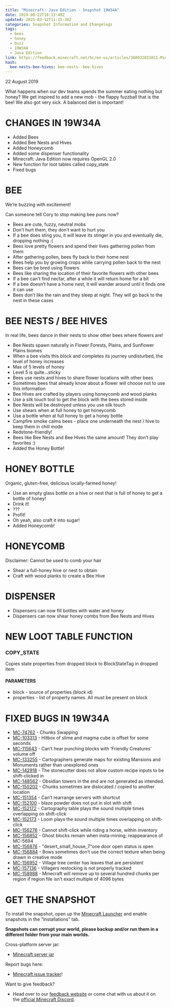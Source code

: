 ```yaml
---
title: "Minecraft: Java Edition - Snapshot 19W34A"
date: 2019-08-22T16:13:49Z
updated: 2025-03-12T11:15:30Z
categories: Snapshot Information and Changelogs
tags:
  - bees
  - honey
  - buzz
  - 19W34A
  - Java Edition
link: https://feedback.minecraft.net/hc/en-us/articles/360032831011-Minecraft-Java-Edition-Snapshot-19W34A
hash:
  bee-nests-bee-hives: bee-nests--bee-hives
---
```


22 August 2019

What happens when our dev teams spends the summer eating nothing but honey? We get inspired to add a new mob - the flappy fuzzball that is the bee! We also got very sick. A balanced diet is important!

# CHANGES IN 19W34A

- Added Bees
- Added Bee Nests and Hives
- Added Honeycomb
- Added some dispenser functionality
- Minecraft: Java Edition now requires OpenGL 2.0
- New function for loot tables called copy_state
- Fixed bugs

# BEE

We’re buzzing with excitement!

Can someone tell Cory to stop making bee puns now?

- Bees are cute, fuzzy, neutral mobs
- Don’t hurt them, they don’t want to hurt you
- If a bee does sting you, it will leave its stinger in you and eventually die, dropping nothing :(
- Bees love pretty flowers and spend their lives gathering pollen from them
- After gathering pollen, bees fly back to their home nest
- Bees help you by growing crops while carrying pollen back to the nest
- Bees can be bred using flowers
- Bees like sharing the location of their favorite flowers with other bees
- If a bee can't find nectar, after a while it will return home for a bit
- If a bee doesn’t have a home nest, it will wander around until it finds one it can use
- Bees don’t like the rain and they sleep at night. They will go back to the nest in these cases

# BEE NESTS / BEE HIVES

In real life, bees dance in their nests to show other bees where flowers are!

- Bee Nests spawn naturally in Flower Forests, Plains, and Sunflower Plains biomes
- When a bee visits this block and completes its journey undisturbed, the level of honey increases
- Max of 5 levels of honey
- Level 5 is quite…sticky
- Bees use nests and hives to share flower locations with other bees
- Sometimes bees that already know about a flower will choose not to use this information
- Bee Hives are crafted by players using honeycomb and wood planks
- Use a silk touch tool to get the block with the bees stored inside
- Bee Nests will be destroyed unless you use silk touch
- Use shears when at full honey to get honeycomb
- Use a bottle when at full honey to get a honey bottle
- Campfire smoke calms bees - place one underneath the nest / hive to keep them in chill mode
- Redstone-friendly!
- Bees like Bee Nests and Bee Hives the same amount! They don’t play favorites :)
- Added the Honey Bottle!

# HONEY BOTTLE

Organic, gluten-free, delicious locally-farmed honey!

- Use an empty glass bottle on a hive or nest that is full of honey to get a bottle of honey!
- Drink it!
- ???
- Profit!
- Oh yeah, also craft it into sugar!
- Added Honeycomb!

# HONEYCOMB

Disclaimer: Cannot be used to comb your hair

- Shear a full-honey hive or nest to obtain
- Craft with wood planks to create a Bee Hive

# DISPENSER

- Dispensers can now fill bottles with water and honey
- Dispensers can now shear honey combs from Bee Nests and Hives

# NEW LOOT TABLE FUNCTION

### COPY_STATE

Copies state properties from dropped block to BlockStateTag in dropped item

#### PARAMETERS

- block - source of properties (block id)
- properties - list of property names. All must be present on block

# FIXED BUGS IN 19W34A

- [MC-74762](https://bugs.mojang.com/browse/MC-74762) - Chunks Swapping
- [MC-103313](https://bugs.mojang.com/browse/MC-103313) - Hitbox of slime and magma cube is offset for some seconds
- [MC-115643](https://bugs.mojang.com/browse/MC-115643) - Can’t hear punching blocks with ‘Friendly Creatures’ volume off
- [MC-133255](https://bugs.mojang.com/browse/MC-133255) - Cartographers generate maps for existing Mansions and Monuments rather than unexplored ones
- [MC-142918](https://bugs.mojang.com/browse/MC-142918) - The stonecutter does not allow custom recipe inputs to be shift-clicked in
- [MC-148562](https://bugs.mojang.com/browse/MC-148562) - Obsidian towers in the end are not generated as intended.
- [MC-150202](https://bugs.mojang.com/browse/MC-150202) - Chunks sometimes are dislocated / copied to another location
- [MC-151354](https://bugs.mojang.com/browse/MC-151354) - Can’t rearrange servers with shortcut
- [MC-152100](https://bugs.mojang.com/browse/MC-152100) - blaze powder does not put in slot with shift
- [MC-152172](https://bugs.mojang.com/browse/MC-152172) - Cartography table plays the sound multiple times overlapping on shift-click
- [MC-152173](https://bugs.mojang.com/browse/MC-152173) - Loom plays the sound multiple times overlapping on shift-click
- [MC-156276](https://bugs.mojang.com/browse/MC-156276) - Cannot shift-click while riding a horse, within inventory
- [MC-156852](https://bugs.mojang.com/browse/MC-156852) - Ghost blocks remain when insta-mining; reappearance of MC-5694
- [MC-156876](https://bugs.mojang.com/browse/MC-156876) - "desert_small_house_7"one door open status is open
- [MC-156884](https://bugs.mojang.com/browse/MC-156884) - Bows sometimes don’t use the correct texture when being drawn in creative mode
- [MC-156952](https://bugs.mojang.com/browse/MC-156952) - Village tree center has leaves that are persistent
- [MC-157136](https://bugs.mojang.com/browse/MC-157136) - Villagers restocking is not properly tracked
- [MC-158988](https://bugs.mojang.com/browse/MC-158988) - Minecraft will remove up to several hundred chunks per region if region file isn’t exact multiple of 4096 bytes

# GET THE SNAPSHOT

To install the snapshot, open up the [Minecraft Launcher](https://www.minecraft.net/download.html) and enable snapshots in the "Installations" tab.

**Snapshots can corrupt your world, please backup and/or run them in a different folder from your main worlds.**

Cross-platform server jar:

- [Minecraft server jar](https://launcher.mojang.com/v1/objects/288962c67d083e35d4313cf0eba8ad1e27173d17/server.jar)

Report bugs here:

- [Minecraft issue tracker](https://bugs.mojang.com/browse/MC)!

Want to give feedback?

- Head over to our [feedback website](http://aka.ms/snapshotfeedback) or come chat with us about it on the [official Minecraft Discord](https://discordapp.com/invite/minecraft).
